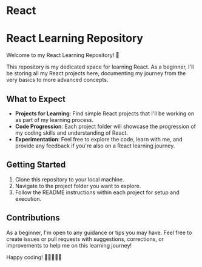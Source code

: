 # React
# React Learning Repository

Welcome to my React Learning Repository! 🚀

This repository is my dedicated space for learning React. As a beginner, I'll be storing all my React projects here, documenting my journey from the very basics to more advanced concepts.

## What to Expect

- **Projects for Learning**: Find simple React projects that I'll be working on as part of my learning process.
- **Code Progression**: Each project folder will showcase the progression of my coding skills and understanding of React.
- **Experimentation**: Feel free to explore the code, learn with me, and provide any feedback if you're also on a React learning journey.

## Getting Started

1. Clone this repository to your local machine.
2. Navigate to the project folder you want to explore.
3. Follow the README instructions within each project for setup and execution.

## Contributions

As a beginner, I'm open to any guidance or tips you may have. Feel free to create issues or pull requests with suggestions, corrections, or improvements to help me on this learning journey!

Happy coding! 🚀👩‍💻👨‍💻
